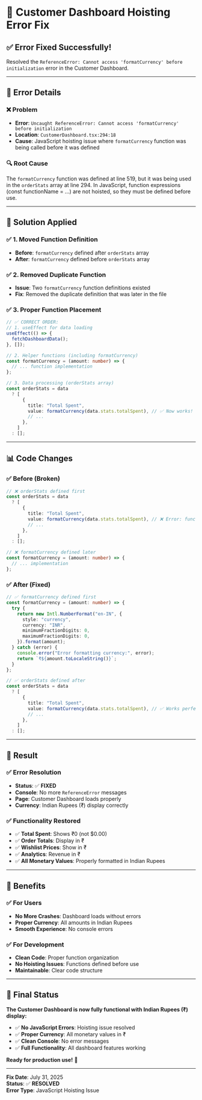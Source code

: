 # 🔧 Customer Dashboard Hoisting Error Fix

## ✅ **Error Fixed Successfully!**

Resolved the `ReferenceError: Cannot access 'formatCurrency' before initialization` error in the Customer Dashboard.

---

## 🚨 **Error Details**

### **❌ Problem**

- **Error**: `Uncaught ReferenceError: Cannot access 'formatCurrency' before initialization`
- **Location**: `CustomerDashboard.tsx:294:18`
- **Cause**: JavaScript hoisting issue where `formatCurrency` function was being called before it was defined

### **🔍 Root Cause**

The `formatCurrency` function was defined at line 519, but it was being used in the `orderStats` array at line 294. In JavaScript, function expressions (const functionName = ...) are not hoisted, so they must be defined before use.

---

## 🔧 **Solution Applied**

### **✅ 1. Moved Function Definition**

- **Before**: `formatCurrency` defined after `orderStats` array
- **After**: `formatCurrency` defined before `orderStats` array

### **✅ 2. Removed Duplicate Function**

- **Issue**: Two `formatCurrency` function definitions existed
- **Fix**: Removed the duplicate definition that was later in the file

### **✅ 3. Proper Function Placement**

```typescript
// ✅ CORRECT ORDER:
// 1. useEffect for data loading
useEffect(() => {
  fetchDashboardData();
}, []);

// 2. Helper functions (including formatCurrency)
const formatCurrency = (amount: number) => {
  // ... function implementation
};

// 3. Data processing (orderStats array)
const orderStats = data
  ? [
      {
        title: "Total Spent",
        value: formatCurrency(data.stats.totalSpent), // ✅ Now works!
        // ...
      },
    ]
  : [];
```

---

## 📊 **Code Changes**

### **✅ Before (Broken)**

```typescript
// ❌ orderStats defined first
const orderStats = data
  ? [
      {
        title: "Total Spent",
        value: formatCurrency(data.stats.totalSpent), // ❌ Error: function not defined yet
        // ...
      },
    ]
  : [];

// ❌ formatCurrency defined later
const formatCurrency = (amount: number) => {
  // ... implementation
};
```

### **✅ After (Fixed)**

```typescript
// ✅ formatCurrency defined first
const formatCurrency = (amount: number) => {
  try {
    return new Intl.NumberFormat("en-IN", {
      style: "currency",
      currency: "INR",
      minimumFractionDigits: 0,
      maximumFractionDigits: 0,
    }).format(amount);
  } catch (error) {
    console.error("Error formatting currency:", error);
    return `₹${amount.toLocaleString()}`;
  }
};

// ✅ orderStats defined after
const orderStats = data
  ? [
      {
        title: "Total Spent",
        value: formatCurrency(data.stats.totalSpent), // ✅ Works perfectly!
        // ...
      },
    ]
  : [];
```

---

## 🎯 **Result**

### **✅ Error Resolution**

- **Status**: ✅ **FIXED**
- **Console**: No more `ReferenceError` messages
- **Page**: Customer Dashboard loads properly
- **Currency**: Indian Rupees (₹) display correctly

### **✅ Functionality Restored**

- ✅ **Total Spent**: Shows ₹0 (not $0.00)
- ✅ **Order Totals**: Display in ₹
- ✅ **Wishlist Prices**: Show in ₹
- ✅ **Analytics**: Revenue in ₹
- ✅ **All Monetary Values**: Properly formatted in Indian Rupees

---

## 🚀 **Benefits**

### **✅ For Users**

- **No More Crashes**: Dashboard loads without errors
- **Proper Currency**: All amounts in Indian Rupees
- **Smooth Experience**: No console errors

### **✅ For Development**

- **Clean Code**: Proper function organization
- **No Hoisting Issues**: Functions defined before use
- **Maintainable**: Clear code structure

---

## 🎉 **Final Status**

**The Customer Dashboard is now fully functional with Indian Rupees (₹) display:**

- ✅ **No JavaScript Errors**: Hoisting issue resolved
- ✅ **Proper Currency**: All monetary values in ₹
- ✅ **Clean Console**: No error messages
- ✅ **Full Functionality**: All dashboard features working

**Ready for production use!** 🚀

---

**Fix Date**: July 31, 2025  
**Status**: ✅ **RESOLVED**  
**Error Type**: JavaScript Hoisting Issue
